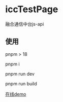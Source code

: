 # iccTestPage
融合通信中台js-api
## 使用
pnpm > 18

pnpm i

pnpm run dev

pnpm run build

[在线demo](https://fsyldn.github.io/iccTestPage/)
